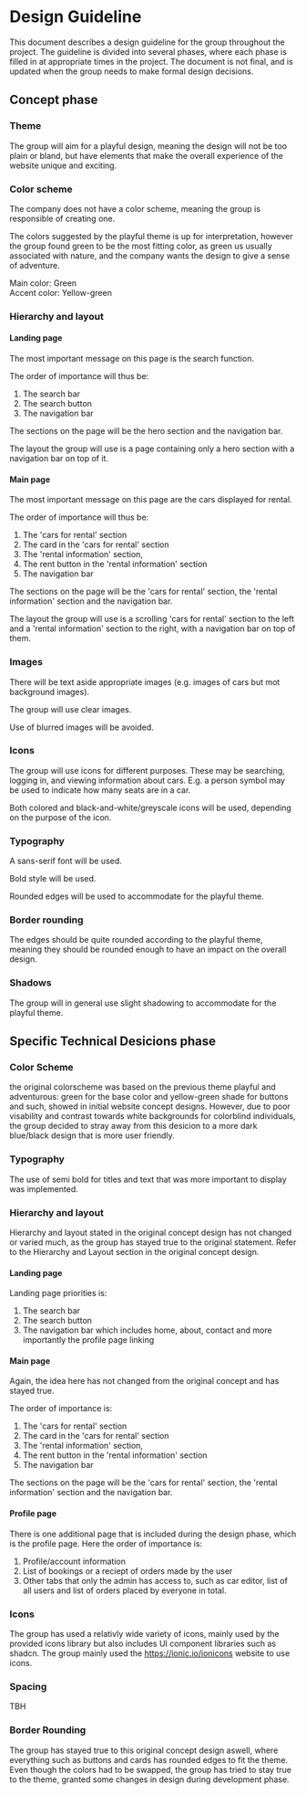 # Design Guideline

This document describes a design guideline for the group throughout the project. The guideline is
divided into several phases, where each phase is filled in at appropriate times in the project. The
document is not final, and is updated when the group needs to make formal design decisions.

## Concept phase

### Theme

The group will aim for a playful design, meaning the design will not be too plain or bland, but
have elements that make the overall experience of the website unique and exciting.

### Color scheme

The company does not have a color scheme, meaning the group is responsible of creating one.

The colors suggested by the playful theme is up for interpretation, however the group found green
to be the most fitting color, as green us usually associated with nature, and the company wants the
design to give a sense of adventure.

Main color: Green\
Accent color: Yellow-green

### Hierarchy and layout

#### Landing page

The most important message on this page is the search function.

The order of importance will thus be:

1. The search bar 
2. The search button
3. The navigation bar

The sections on the page will be the hero section and the navigation bar.

The layout the group will use is a page containing only a hero section with a navigation bar on top
of it.

#### Main page

The most important message on this page are the cars displayed for rental.

The order of importance will thus be:

1. The 'cars for rental' section
2. The card in the 'cars for rental' section
3. The 'rental information' section, 
4. The rent button in the 'rental information' section
5. The navigation bar

The sections on the page will be the 'cars for rental' section, the 'rental information' section and
the navigation bar.

The layout the group will use is a scrolling 'cars for rental' section to the left and a 'rental
information' section to the right, with a navigation bar on top of them.

### Images

There will be text aside appropriate images (e.g. images of cars but mot background images).

The group will use clear images.

Use of blurred images will be avoided.

### Icons

The group will use icons for different purposes. These may be searching, logging in, and viewing
information about cars. E.g. a person symbol may be used to indicate how many seats are in a car.

Both colored and black-and-white/greyscale icons will be used, depending on the purpose of the
icon.

### Typography

A sans-serif font will be used. 

Bold style will be used.

Rounded edges will be used to accommodate for the playful theme.

### Border rounding

The edges should be quite rounded according to the playful theme, meaning they should be rounded
enough to have an impact on the overall design.

### Shadows

The group will in general use slight shadowing to accommodate for the playful theme.

## Specific Technical  Desicions phase

### Color Scheme

the original colorscheme was based on the previous theme playful and adventurous: green for the base color and yellow-green shade for buttons and such, showed in initial website concept designs. However, due to poor visability and contrast towards white backgrounds for colorblind individuals, the group decided to stray away from this desicion to a more dark blue/black design that is more user friendly. 

### Typography

The use of semi bold for titles and text that was more important to display was implemented. 

### Hierarchy and layout

Hierarchy and layout stated in the original concept design has not changed or varied much, as the group has stayed true to the original statement. Refer to the Hierarchy and Layout section in the original concept design. 

#### Landing page

Landing page priorities is:

1. The search bar 
2. The search button
3. The navigation bar which includes home,
   about, contact and more importantly the profile page linking

#### Main page

Again, the idea here has not changed from the original concept and has stayed true.

The order of importance is:

1. The 'cars for rental' section
2. The card in the 'cars for rental' section
3. The 'rental information' section, 
4. The rent button in the 'rental information' section
5. The navigation bar

The sections on the page will be the 'cars for rental' section, the 'rental information' section and
the navigation bar.

#### Profile page

There is one additional page that is included during the design phase, which is the profile page.
Here the order of importance is:

1. Profile/account information
2. List of bookings or a reciept of orders made by the user
3. Other tabs that only the admin has access to, such as car editor, list of all users and list of orders placed by everyone in total.


### Icons

The group has used a relativly wide variety of icons, mainly used by the provided icons library but also
includes UI component libraries such as shadcn. The group mainly used the https://ionic.io/ionicons website to use icons. 


### Spacing

TBH

### Border Rounding

The group has stayed true to this original concept design aswell, 
where everything such as buttons and cards has rounded edges
to fit the theme. Even though the colors had to be swapped, the group has tried 
to stay true to the theme, granted some changes in design during development phase. 
